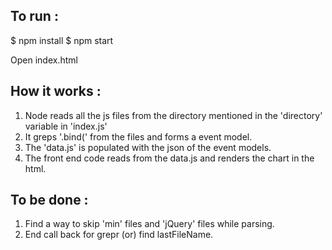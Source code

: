 To run :
-------

$ npm install
$ npm start

Open index.html


How it works :
-------------

1. Node reads all the js files from the directory mentioned in the 'directory' variable in 'index.js'
2. It greps '.bind(' from the files and forms a event model.
2. The 'data.js' is populated with the json of the event models.
3. The front end code reads from the data.js and renders the chart in the html.

To be done :
-----------

1. Find a way to skip 'min' files and 'jQuery' files while parsing.
2. End call back for grepr (or) find lastFileName.

